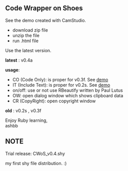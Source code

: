 Code Wrapper on Shoes
---------------------

See the demo created with CamStudio.

- download zip file
- unzip the file
- run .html file

Use the latest version.

__latest__ : v0.4a

__usage__:
- CO (Code Only): is proper for v0.3f. See [demo](http://github.com/ashbb/code_wrapper_on_shoes/tree/master/demo/code_wrapper_on_shoes_v0.3f_demo.swf.zip)
- IT (Include Text): is proper for v0.2s. See [demo](http://github.com/ashbb/code_wrapper_on_shoes/tree/master/demo/code_wrapper_on_shoes_v0.2s_demo.zip)
- on/off: use or not use RBeautify written by Paul Lutus
- OW: open dialog window which shows clipboard data
- CR (CopyRight): open copyright window

__old__ : v0.2s , v0.3f

Enjoy Ruby learning, <br>
ashbb

NOTE
----
Trial release: CWoS\_v0.4.shy

my first shy file distribution. :)
